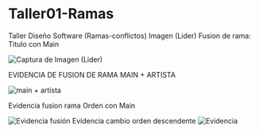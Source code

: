 # Taller01-Ramas
Taller Diseño Software (Ramas-conflictos)
Imagen (Lider)
Fusion de rama: Titulo con Main

![Captura de Imagen (Lider)](https://github.com/Alex-Benites/Taller01-Ramas/assets/136673432/8bb1120f-337f-4662-ad36-ae39210138ed)

EVIDENCIA DE FUSION DE RAMA MAIN + ARTISTA

![main + artista](https://github.com/Alex-Benites/Taller01-Ramas/assets/136658235/5a6a15bf-d262-4fa2-a1c1-427ad41aed33)

Evidencia fusion rama Orden con Main

![Evidencia fusión](https://github.com/Alex-Benites/Taller01-Ramas/assets/132379170/f7e9edac-0e34-4578-92d6-7c498a60b96c)
Evidencia cambio orden descendente ![Evidencia](https://github.com/Alex-Benites/Taller01-Ramas/assets/132379170/6170e7cc-d104-45f4-a8e3-1787a3864f6a)

